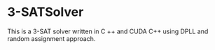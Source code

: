 # 3-SATSolver
This is a 3-SAT solver written in C ++ and CUDA C++ using DPLL and random assignment approach.
